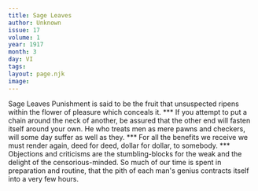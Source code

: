```yaml
---
title: Sage Leaves
author: Unknown
issue: 17
volume: 1
year: 1917
month: 3
day: VI
tags:
layout: page.njk
image:
---
```

Sage Leaves   Punishment is said to be the fruit that unsuspected ripens within the flower of pleasure which conceals it.   ***   If you attempt to put a chain around the   neck of another, be assured that the other end will fasten itself around your own.   He who treats men as mere pawns and checkers, will some day suffer as well as they.   ***   For all the benefits we receive we must   render again, deed for deed, dollar for dollar, to somebody.   ***   Objections and criticisms are the stumbling-blocks for the weak and the delight of the censorious-minded.    So much of our time is spent in preparation and routine, that the pith of each man's genius contracts itself into a very few hours.   

